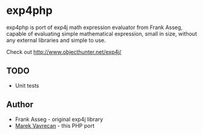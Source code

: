 # exp4php

exp4php is port of exp4j math expression evaluator from Frank Asseg, capable of evaluating simple mathematical
expression, small in size, without any external libraries and simple to use.

Check out http://www.objecthunter.net/exp4j/

## TODO
- Unit tests

## Author
- Frank Asseg - original exp4j library
- [Marek Vavrecan](mailto:vavrecan@gmail.com) - this PHP port